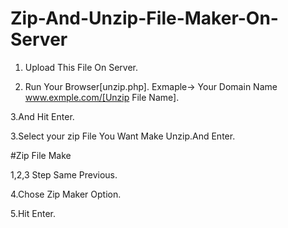 # Zip-And-Unzip-File-Maker-On-Server

1. Upload This File On Server. 

2. Run Your Browser[unzip.php].
Exmaple-> 
Your Domain Name www.exmple.com/[Unzip File Name].

3.And Hit Enter.

3.Select your zip File You Want Make Unzip.And Enter. 

#Zip File Make

1,2,3 Step Same Previous.

4.Chose Zip Maker Option.

5.Hit Enter.
